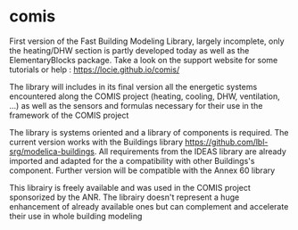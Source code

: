 # comis
First version of the Fast Building Modeling Library, largely incomplete, only the heating/DHW section is partly developed today as well as the ElementaryBlocks package. Take a look on the support website for some tutorials or help : https://locie.github.io/comis/

The library will includes in its final version all the energetic systems encountered along the COMIS project (heating, cooling, DHW, ventilation, ...) as well as the sensors and formulas necessary for their use in the framework of the COMIS project

The library is systems oriented and a library of components is required.
The current version works with the Buildings library https://github.com/lbl-srg/modelica-buildings. All requirements from the IDEAS library are already imported and adapted for the a compatibility with other Buildings's component.
Further version will be compatible with the Annex 60 library

This librairy is freely available and was used in the COMIS project sponsorized by the ANR. The librairy doesn't represent a huge enhancement of already available ones but can complement and accelerate their use in whole building modeling

